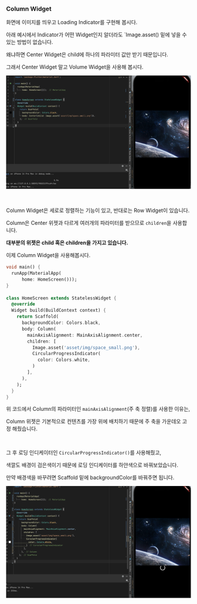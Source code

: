 ### Column Widget

화면에 이미지를 띄우고 Loading Indicator를 구현해 봅시다.

아래 예시에서 Indicator가 어떤 Widget인지 알더라도 `Image.asset() 밑에 넣을 수 있는 방법이 없습니다.

왜냐하면 Center Widget은 child에 하나의 파라미터 값만 받기 때문입니다.

그래서 Center Widget 말고 Volume Widget을 사용해 봅시다.

![](./1.png)

<br>

Column Widget은 세로로 정렬하는 기능이 있고, 반대로는 Row Widget이 있습니다.

Column은 Center 위젯과 다르게 여러개의 파라미터를 받으므로 `children`을 사용합니다.

**대부분의 위젯은 child 혹은 children을 가지고 있습니다.**

이제 Column Widget을 사용해봅시다.

```dart
void main() {
  runApp(MaterialApp(
      home: HomeScreen()));
}

class HomeScreen extends StatelessWidget {
  @override
  Widget build(BuildContext context) {
    return Scaffold(
      backgroundColor: Colors.black,
      body: Column(
        mainAxisAlignment: MainAxisAlignment.center,
        children: [
          Image.asset('asset/img/space_small.png'),
          CircularProgressIndicator(
            color: Colors.white,
          )
        ],
      ),
    );
  }
}
```

위 코드에서 Column의 파라미터인 `mainAxisAlignment`(주 축 정렬)를 사용한 이유는,

Column 위젯은 기본적으로 컨텐츠를 가장 위에 배치하기 때문에 주 축을 가운데오 고정 해줬습니다.

<br>

그 후 로딩 인디케이터인 `CircularProgressIndicator()`를 사용해줬고,

색깔도 배경이 검은색이기 때문에 로딩 인디케이터를 하얀색으로 바꿔보았습니다.

만약 배경색을 바꾸려면 Scaffold 밑에 backgroundColor를 바꿔주면 됩니다.

![](./2.png)